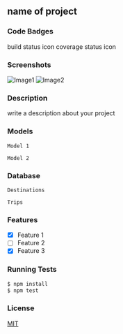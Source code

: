 ## name of project
### Code Badges
build status icon
coverage status icon

### Screenshots
![Image1](https://raw.githubusercontent.com/nss-cohort-2014-06-07/express-template/master/docs/screenshots/one.jpg)
![Image2](https://raw.githubusercontent.com/nss-cohort-2014-06-07/express-template/master/docs/screenshots/two.jpg)

### Description
write a description about your project

### Models
```
Model 1
```

```
Model 2
```

### Database
```
Destinations
```

```
Trips
```

### Features
- [x] Feature 1
- [ ] Feature 2
- [x] Feature 3

### Running Tests
```bash
$ npm install
$ npm test
```

### License
[MIT](LICENSE)

